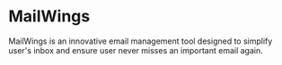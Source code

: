 # MailWings

MailWings is an innovative email management tool designed to simplify user's inbox and ensure user never misses an important email again.
